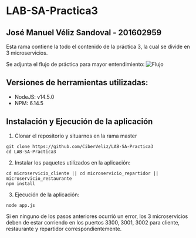 # LAB-SA-Practica3

## José Manuel Véliz Sandoval - 201602959

Esta rama contiene la todo el contenido de la práctica 3, la cual se divide en 3 microservicios.

Se adjunta el flujo de práctica para mayor entendimiento:
![Flujo](https://drive.google.com/file/d/1KU4cHYpQCDbE8aF_r1kRBDZ1LSt4Mp08)

## Versiones de herramientas utilizadas:

- NodeJS: v14.5.0
- NPM: 6.14.5

## Instalación y Ejecución de la aplicación

1. Clonar el repositorio y situarnos en la rama master

```
git clone https://github.com/CiberVeliz/LAB-SA-Practica3
cd LAB-SA-Practica3
```

2. Instalar los paquetes utilizados en la aplicación:

```
cd microservicio_cliente || cd microservicio_repartidor || microservicio_restaurante
npm install
```

3. Ejecución de la aplicación:

```
node app.js
```

Si en ninguno de los pasos anteriores ocurrió un error, los 3 microservicios deben de estar corriendo en los puertos 3300, 3001, 3002 para cliente, restaurante y repartidor correspondientemente.
